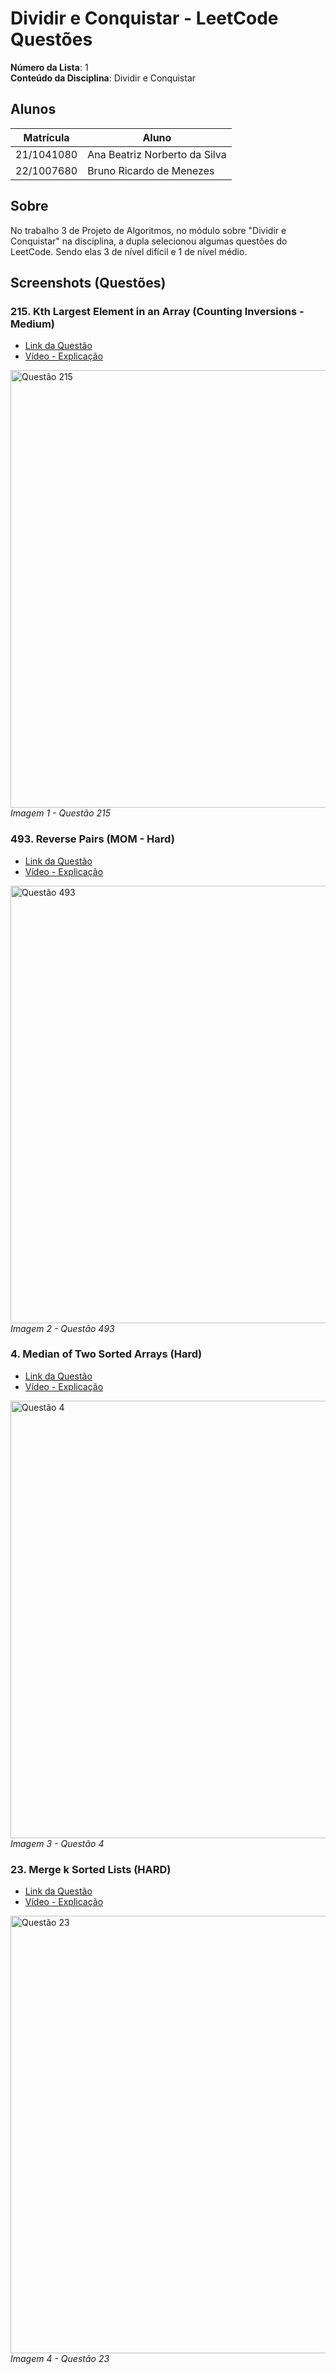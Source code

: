 # Dividir e Conquistar - LeetCode Questões

**Número da Lista**: 1<br>
**Conteúdo da Disciplina**: Dividir e Conquistar<br>

## Alunos
|Matrícula | Aluno |
| -- | -- |
| 21/1041080  |  Ana Beatriz Norberto da Silva |
| 22/1007680  |  Bruno Ricardo de Menezes |

## Sobre 
No trabalho 3 de Projeto de Algoritmos, no módulo sobre "Dividir e Conquistar" na disciplina, a dupla selecionou algumas questões do LeetCode. Sendo elas 3 de nível difícil e 1 de nível médio.

## Screenshots (Questões)

### 215.  Kth Largest Element in an Array  (Counting Inversions - Medium)

- [Link da Questão](https://leetcode.com/problems/kth-largest-element-in-an-array)
- [Vídeo - Explicação](https://youtu.be/asSPSPG63Xo) 

  
<div align="left">
  <img src="https://github.com/user-attachments/assets/b2d512a1-d7b1-4698-a747-84d5088754b1" width="700" alt="Questão 215">
  <br>
  <em>Imagem 1 - Questão 215</em>
</div>

### 493. Reverse Pairs (MOM - Hard)

- [Link da Questão](https://leetcode.com/problems/reverse-pairs)
- [Vídeo - Explicação](https://youtu.be/asSPSPG63Xo)
  

<div align="left">
  <img src="https://github.com/user-attachments/assets/e8ea2a8c-1b00-4c0f-bd3c-a7823087dd19" width="700" alt="Questão 493">
  <br>
  <em>Imagem 2 - Questão 493</em>
</div>

### 4. Median of Two Sorted Arrays (Hard)

- [Link da Questão](https://leetcode.com/problems/median-of-two-sorted-arrays/)
- [Vídeo - Explicação](https://youtu.be/BMyp8rkCMXc)

<div align="left">
  <img src="https://github.com/user-attachments/assets/be3a7ec9-4171-4ce2-8b20-577d4de5b46c" width="700" alt="Questão 4">
  <br>
  <em>Imagem 3 - Questão 4</em>
</div>

### 23. Merge k Sorted Lists (HARD)
- [Link da Questão](https://leetcode.com/problems/merge-k-sorted-lists/)
- [Vídeo - Explicação](https://youtu.be/BsnlLqylK9I)

<div align="left">
  <img src="https://github.com/user-attachments/assets/e7047bed-6d68-4e02-8abb-bda0a6b0520f" width="700" alt="Questão 23">
  <br>
  <em>Imagem 4 - Questão 23</em>
</div>


